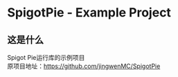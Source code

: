 # SpigotPie - Example Project

## 这是什么
Spigot Pie运行库的示例项目  
原项目地址：https://github.com/jingwenMC/SpigotPie